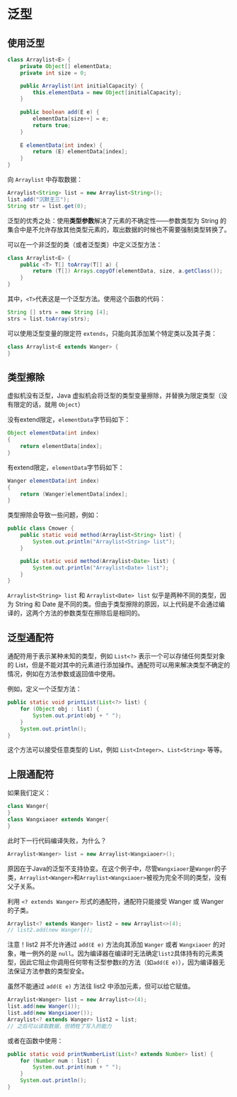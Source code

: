 # 泛型

## 使用泛型

```java
class Arraylist<E> {
    private Object[] elementData;
    private int size = 0;

    public Arraylist(int initialCapacity) {
        this.elementData = new Object[initialCapacity];
    }
    
    public boolean add(E e) {
        elementData[size++] = e;
        return true;
    }
    
    E elementData(int index) {
        return (E) elementData[index];
    }
}
```

向 `Arraylist` 中存取数据：

```java
Arraylist<String> list = new Arraylist<String>();
list.add("沉默王三");
String str = list.get(0);
```

泛型的优秀之处：使用**类型参数**解决了元素的不确定性——参数类型为 String 的集合中是不允许存放其他类型元素的，取出数据的时候也不需要强制类型转换了。

可以在一个非泛型的类（或者泛型类）中定义泛型方法：

```java
class Arraylist<E> {
    public <T> T[] toArray(T[] a) {
        return (T[]) Arrays.copyOf(elementData, size, a.getClass());
    }
}
```

其中，`<T>`代表这是一个泛型方法。使用这个函数的代码：

```java
String [] strs = new String [4];
strs = list.toArray(strs);
```

可以使用泛型变量的限定符 `extends`，只能向其添加某个特定类以及其子类：

```java
class Arraylist<E extends Wanger> {
}
```

## 类型擦除

虚拟机没有泛型，Java 虚拟机会将泛型的类型变量擦除，并替换为限定类型（没有限定的话，就用 `Object`）

没有extend限定，`elementData`字节码如下：

```java
Object elementData(int index)
{
    return elementData[index];
}
```

有extend限定，`elementData`字节码如下：

```java
Wanger elementData(int index)
{
    return (Wanger)elementData[index];
}
```

类型擦除会导致一些问题，例如：

```java
public class Cmower {
    public static void method(Arraylist<String> list) {
        System.out.println("Arraylist<String> list");
    }

    public static void method(Arraylist<Date> list) {
        System.out.println("Arraylist<Date> list");
    }
}
```

`Arraylist<String> list` 和 `Arraylist<Date> list` 似乎是两种不同的类型，因为 String 和 Date 是不同的类。但由于类型擦除的原因，以上代码是不会通过编译的，这两个方法的参数类型在擦除后是相同的。

## 泛型通配符

通配符用于表示某种未知的类型，例如 `List<?>` 表示一个可以存储任何类型对象的 List，但是不能对其中的元素进行添加操作。通配符可以用来解决类型不确定的情况，例如在方法参数或返回值中使用。

例如，定义一个泛型方法：

```java
public static void printList(List<?> list) {
    for (Object obj : list) {
        System.out.print(obj + " ");
    }
    System.out.println();
}
```

这个方法可以接受任意类型的 List，例如 `List<Integer>`、`List<String>` 等等。

## 上限通配符

如果我们定义：

```java
class Wanger{
}
class Wangxiaoer extends Wanger{
}
```

此时下一行代码编译失败，为什么？

```java
Arraylist<Wanger> list = new Arraylist<Wangxiaoer>();
```

原因在于Java的泛型不支持协变。在这个例子中，尽管`Wangxiaoer`是`Wanger`的子类，`Arraylist<Wanger>`和`Arraylist<Wangxiaoer>`被视为完全不同的类型，没有父子关系。

利用 `<? extends Wanger>` 形式的通配符，通配符只能接受 Wanger 或 Wanger 的子类。

```java
Arraylist<? extends Wanger> list2 = new Arraylist<>(4);
// list2.add(new Wanger());
```

注意！list2 并不允许通过 `add(E e)` 方法向其添加 `Wanger` 或者 `Wangxiaoer` 的对象，唯一例外的是 `null`。因为编译器在编译时无法确定`list2`具体持有的元素类型，因此它阻止你调用任何带有泛型参数`E`的方法（如`add(E e)`），因为编译器无法保证方法参数的类型安全。

虽然不能通过 `add(E e)` 方法往 list2 中添加元素，但可以给它赋值。

```java
Arraylist<Wanger> list = new Arraylist<>(4);
list.add(new Wanger());
list.add(new Wangxiaoer());
Arraylist<? extends Wanger> list2 = list;
// 之后可以读取数据，但牺牲了写入的能力
```

或者在函数中使用：

```java
public static void printNumberList(List<? extends Number> list) {
    for (Number num : list) {
        System.out.print(num + " ");
    }
    System.out.println();
}
```

